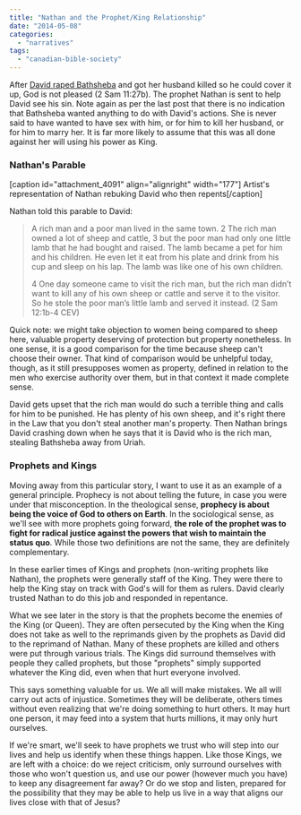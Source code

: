 ```yaml
---
title: "Nathan and the Prophet/King Relationship"
date: "2014-05-08"
categories: 
  - "narratives"
tags: 
  - "canadian-bible-society"
---
```


After [David raped Bathsheba](http://anabaptistredux.com/the-rape-of-bathsheba/ "The Rape of Bathsheba") and got her husband killed so he could cover it up, God is not pleased (2 Sam 11:27b). The prophet Nathan is sent to help David see his sin. Note again as per the last post that there is no indication that Bathsheba wanted anything to do with David's actions. She is never said to have wanted to have sex with him, or for him to kill her husband, or for him to marry her. It is far more likely to assume that this was all done against her will using his power as King.

### <!--more-->Nathan's Parable

\[caption id="attachment\_4091" align="alignright" width="177"\] Artist's representation of Nathan rebuking David who then repents\[/caption\]

Nathan told this parable to David:

> A rich man and a poor man lived in the same town. 2 The rich man owned a lot of sheep and cattle, 3 but the poor man had only one little lamb that he had bought and raised. The lamb became a pet for him and his children. He even let it eat from his plate and drink from his cup and sleep on his lap. The lamb was like one of his own children.
> 
> 4 One day someone came to visit the rich man, but the rich man didn’t want to kill any of his own sheep or cattle and serve it to the visitor. So he stole the poor man’s little lamb and served it instead. (2 Sam 12:1b-4 CEV)

Quick note: we might take objection to women being compared to sheep here, valuable property deserving of protection but property nonetheless. In one sense, it is a good comparison for the time because sheep can't choose their owner. That kind of comparison would be unhelpful today, though, as it still presupposes women as property, defined in relation to the men who exercise authority over them, but in that context it made complete sense.

David gets upset that the rich man would do such a terrible thing and calls for him to be punished. He has plenty of his own sheep, and it's right there in the Law that you don't steal another man's property. Then Nathan brings David crashing down when he says that it is David who is the rich man, stealing Bathsheba away from Uriah.

### Prophets and Kings

Moving away from this particular story, I want to use it as an example of a general principle. Prophecy is not about telling the future, in case you were under that misconception. In the theological sense, **prophecy is about being the voice of God to others on Earth**. In the sociological sense, as we'll see with more prophets going forward, **the role of the prophet was to fight for radical justice against the powers that wish to maintain the status quo**. While those two definitions are not the same, they are definitely complementary.

In these earlier times of Kings and prophets (non-writing prophets like Nathan), the prophets were generally staff of the King. They were there to help the King stay on track with God's will for them as rulers. David clearly trusted Nathan to do this job and responded in repentance.

What we see later in the story is that the prophets become the enemies of the King (or Queen). They are often persecuted by the King when the King does not take as well to the reprimands given by the prophets as David did to the reprimand of Nathan. Many of these prophets are killed and others were put through various trials. The Kings did surround themselves with people they called prophets, but those "prophets" simply supported whatever the King did, even when that hurt everyone involved.

This says something valuable for us. We all will make mistakes. We all will carry out acts of injustice. Sometimes they will be deliberate, others times without even realizing that we're doing something to hurt others. It may hurt one person, it may feed into a system that hurts millions, it may only hurt ourselves.

If we're smart, we'll seek to have prophets we trust who will step into our lives and help us identify when these things happen. Like those Kings, we are left with a choice: do we reject criticism, only surround ourselves with those who won't question us, and use our power (however much you have) to keep any disagreement far away? Or do we stop and listen, prepared for the possibility that they may be able to help us live in a way that aligns our lives close with that of Jesus?
